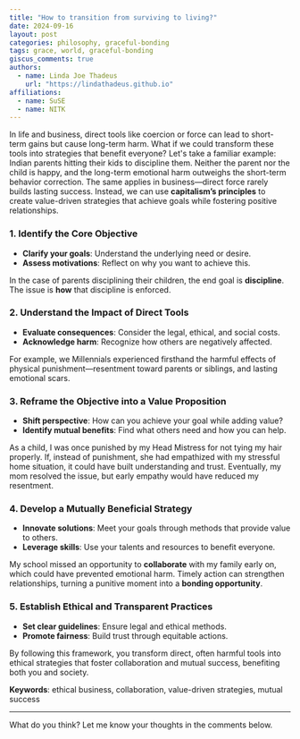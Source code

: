 ```yaml
---
title: "How to transition from surviving to living?"
date: 2024-09-16
layout: post
categories: philosophy, graceful-bonding
tags: grace, world, graceful-bonding
giscus_comments: true
authors:
  - name: Linda Joe Thadeus
    url: "https://lindathadeus.github.io"
affiliations:
  - name: SuSE
  - name: NITK
---
```


In life and business, direct tools like coercion or force can lead to short-term gains but cause long-term harm. What if we could transform these tools into strategies that benefit everyone? Let's take a familiar example: Indian parents hitting their kids to discipline them. Neither the parent nor the child is happy, and the long-term emotional harm outweighs the short-term behavior correction. The same applies in business—direct force rarely builds lasting success. Instead, we can use **capitalism’s principles** to create value-driven strategies that achieve goals while fostering positive relationships.

### 1. Identify the Core Objective
- **Clarify your goals**: Understand the underlying need or desire.
- **Assess motivations**: Reflect on why you want to achieve this.

In the case of parents disciplining their children, the end goal is **discipline**. The issue is **how** that discipline is enforced.

### 2. Understand the Impact of Direct Tools
- **Evaluate consequences**: Consider the legal, ethical, and social costs.
- **Acknowledge harm**: Recognize how others are negatively affected.

For example, we Millennials experienced firsthand the harmful effects of physical punishment—resentment toward parents or siblings, and lasting emotional scars.

### 3. Reframe the Objective into a Value Proposition
- **Shift perspective**: How can you achieve your goal while adding value?
- **Identify mutual benefits**: Find what others need and how you can help.

As a child, I was once punished by my Head Mistress for not tying my hair properly. If, instead of punishment, she had empathized with my stressful home situation, it could have built understanding and trust. Eventually, my mom resolved the issue, but early empathy would have reduced my resentment.

### 4. Develop a Mutually Beneficial Strategy
- **Innovate solutions**: Meet your goals through methods that provide value to others.
- **Leverage skills**: Use your talents and resources to benefit everyone.

My school missed an opportunity to **collaborate** with my family early on, which could have prevented emotional harm. Timely action can strengthen relationships, turning a punitive moment into a **bonding opportunity**.

### 5. Establish Ethical and Transparent Practices
- **Set clear guidelines**: Ensure legal and ethical methods.
- **Promote fairness**: Build trust through equitable actions.

By following this framework, you transform direct, often harmful tools into ethical strategies that foster collaboration and mutual success, benefiting both you and society.

**Keywords**: ethical business, collaboration, value-driven strategies, mutual success

---

What do you think? Let me know your thoughts in the comments below.
